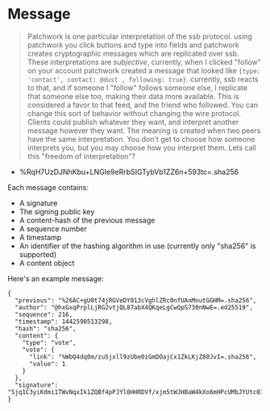 # Message

> Patchwork is one particular interpretation of the ssb protocol. using patchwork you click buttons and type into fields and patchwork creates cryptographic messages which are replicated over ssb. These interpretations are _subjective_, currently, when I clicked "follow" on your account patchwork created a message that looked like `{type: 'contact', contact: @dust , following: true}`. currently, ssb reacts to that, and if someone I "follow" follows someone else, I replicate that someone else too, making their data more available. This is considered a favor to that feed, and the friend who followed.
> You can change this sort of behavior without changing the wire protocol. Clients could publish whatever they want, and interpret another message however they want. The meaning is created when two peers have the same interpretation. You don't get to choose how someone interprets you, but you may choose how you interpret them. Lets call this "freedom of interpretation"?

- %RqH7UzDJNhKbu+LNGIe9eRrbSIGTybVb1ZZ6n+593tc=.sha256

Each message contains:

- A signature
- The signing public key
- A content-hash of the previous message
- A sequence number
- A timestamp
- An identifier of the hashing algorithm in use (currently only "sha256" is supported)
- A content object

Here's an example message:

```
{
  "previous": "%26AC+gU0t74jRGVeDY013cVghlZRc0nfUAnMnutGGHM=.sha256",
  "author": "@hxGxqPrplLjRG2vtjQL87abX4QKqeLgCwQpS730nNwE=.ed25519",
  "sequence": 216,
  "timestamp": 1442590513298,
  "hash": "sha256",
  "content": {
    "type": "vote",
    "vote": {
      "link": "%WbQ4dq0m/zu5jxll9zUbe0iGmDOajCx1ZkLKjZ80JvI=.sha256",
      "value": 1
    }
  },
  "signature": "Sjq1C3yiKdmi1TWvNqxIk1ZQBf4pPJYl0HHRDVf/xjm5tWJHBaW4kXo6mHPcUMbJYUtc03IvPwVqB+BMnBgmAQ==.sig.ed25519"
}
```
